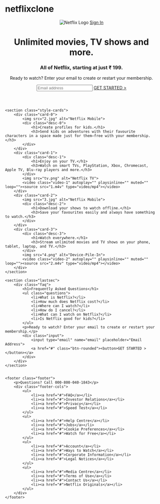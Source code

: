 # netflixclone
<!DOCTYPE html>
<html lang="en">
<head>
    <meta charset="UTF-8">
    <meta name="viewport" content="width=device-width, initial-scale=1.0">
    <link rel="stylesheet" href="style.css">
    <title>Netflix</title>
</head>
<body>
    <header class="showcase">
        <div class="showcase-top">
            <img src="logo.png" alt="Netflix Logo">
            <a href="#" class="btn btn-rounded">Sign In</a>
        </div>
        <div class="showcase-content">
            <h1>Unlimited movies, TV shows and more.</h1>
            <h3>All of Netflix, starting at just ₹ 199.</h3>
            <p>Ready to watch? Enter your email to create or restart your membership.</p>
            <input type="email" name="email" id="mail" placeholder="Email address">
            <a href="#" class="btn btn-lg">GET STARTED ></a>
        </div>
    </header>

    <section class="style-cards">
        <div class="card-0">
            <img src="2.jpg" alt="Netflix Mobile">
            <div class="desc-0">
                <h1>Create profiles for kids.</h1>
                <h3>Send kids on adventures with their favourite characters in a space made just for them—free with your membership.</h3>
            </div>
        </div>
        <div class="card-1">
            <div class="desc-1">
                <h1>Enjoy on your TV.</h1>
                <h3>Watch on smart TVs, PlayStation, Xbox, Chromecast, Apple TV, Blu-ray players and more.</h3>
            </div>
            <img src="tv.png" alt="Netflix TV">
            <video class="video-1" autoplay="" playsinline="" muted="" loop=""><source src="1.m4v" type="video/mp4"></video>
        </div>
        <div class="card-2">
            <img src="3.jpg" alt="Netflix Mobile">
            <div class="desc-2">
                <h1>Download your shows to watch offline.</h1>
                <h3>Save your favourites easily and always have something to watch.</h3>
            </div>
        </div>
        <div class="card-3">
            <div class="desc-3">
                <h1>Watch everywhere.</h1>
                <h3>Stream unlimited movies and TV shows on your phone, tablet, laptop, and TV.</h3>
            </div>
            <img src="4.png" alt="Device-Pile-In">
            <video class="video-2" autoplay="" playsinline="" muted="" loop=""><source src="2.m4v" type="video/mp4"></video>
        </div>
    </section>

    <section class="lastsec">
        <div class="faq">
            <h1>Frequently Asked Questions</h1>
            <ul class="questions">
                <li>What is Netflix?</li>
                <li>How much does Netflix cost?</li>
                <li>Where can I watch?</li>
                <li>How do I cancel?</li>
                <li>What can I watch on Netflix?</li>
                <li>Is Netflix good for kids?</li>
            </ul>
            <p>Ready to watch? Enter your email to create or restart your membership.</p>
            <div class="input">
                <input type="email" name="email" placeholder="Email Address">
                <a href="#" class="btn-rounded"><button>GET STARTED ></button></a>
            </div>
        </div>
    </section>


    <footer class="footer">
        <p>Questions? Call 000-800-040-1843</p>
        <div class="footer-cols">
            <ul>
                <li><a href="#">FAQ</a></li>
                <li><a href="#">Investor Relations</a></li>
                <li><a href="#">Privacy</a></li>
                <li><a href="#">Speed Test</a></li>
            </ul>
            <ul>
                <li><a href="#">Help Centre</a></li>
                <li><a href="#">Jobs</a></li>
                <li><a href="#">Cookie Preferences</a></li>
                <li><a href="#">Watch for Free</a></li>
            </ul>
            <ul>
                <li><a href="#">Account</a></li>
                <li><a href="#">Ways to Watch</a></li>
                <li><a href="#">Corporate Information</a></li>
                <li><a href="#">Legal Notices</a></li>
            </ul>
            <ul>
                <li><a href="#">Media Centre</a></li>
                <li><a href="#">Terms of Use</a></li>
                <li><a href="#">Contact Us</a></li>
                <li><a href="#">Netflix Originals</a></li>
            </ul>
        </div>
    </footer>
</body>
</html>
